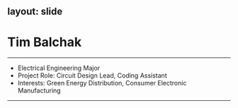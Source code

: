layout: slide
-----
# Tim Balchak

-----

- Electrical Engineering Major 
- Project Role: Circuit Design Lead, Coding Assistant
- Interests: Green Energy Distribution, Consumer Electronic Manufacturing

------
